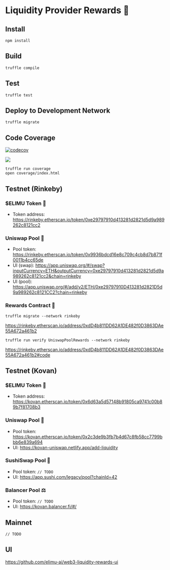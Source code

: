 # Liquidity Provider Rewards 💸

## Install

```
npm install
```

## Build

```
truffle compile
```

## Test

```
truffle test
```

## Deploy to Development Network

```
truffle migrate
```

## Code Coverage

[![codecov](https://codecov.io/gh/elimu-ai/web3-smart-contracts/branch/main/graph/badge.svg?token=98QZ0IIDDL)](https://codecov.io/gh/elimu-ai/web3-smart-contracts)

[![](https://codecov.io/gh/elimu-ai/web3-smart-contracts/branch/main/graphs/tree.svg?token=98QZ0IIDDL)](https://codecov.io/gh/elimu-ai/web3-smart-contracts)

```
truffle run coverage
open coverage/index.html
```

## Testnet (Rinkeby)

### $ELIMU Token 💎

- Token address: https://rinkeby.etherscan.io/token/0xe29797910d413281d2821d5d9a989262c8121cc2

### Uniswap Pool 🦄

- Pool token: https://rinkeby.etherscan.io/token/0x9936bdcd16e8c709c4cb8d7b871f0011b4cc65de
- UI (swap): https://app.uniswap.org/#/swap?inputCurrency=ETH&outputCurrency=0xe29797910d413281d2821d5d9a989262c8121cc2&chain=rinkeby
- UI (pool): https://app.uniswap.org/#/add/v2/ETH/0xe29797910D413281d2821D5d9a989262c8121CC2?chain=rinkeby

### Rewards Contract 💸 

```
truffle migrate --network rinkeby
```

https://rinkeby.etherscan.io/address/0xdD4b811DD62A1DE482f0D3863DAe55A672a461b2

```
truffle run verify UniswapPoolRewards --network rinkeby
```

https://rinkeby.etherscan.io/address/0xdD4b811DD62A1DE482f0D3863DAe55A672a461b2#code

## Testnet (Kovan)

### $ELIMU Token 💎

- Token address: https://kovan.etherscan.io/token/0x6d63a5d57148b91805ca9741c00b89b7f81708b3

### Uniswap Pool 🦄

- Pool token: https://kovan.etherscan.io/token/0x2c3de9b3fb7b4d67c8fb58cc7799bbb6e839a694
- UI: https://kovan-uniswap.netlify.app/add-liquidity

### SushiSwap Pool 🍣

- Pool token: `// TODO`
- UI: https://app.sushi.com/legacy/pool?chainId=42

### Balancer Pool ⚖️

- Pool token: `// TODO`
- UI: https://kovan.balancer.fi/#/

## Mainnet

`// TODO`

## UI

https://github.com/elimu-ai/web3-liquidity-rewards-ui
